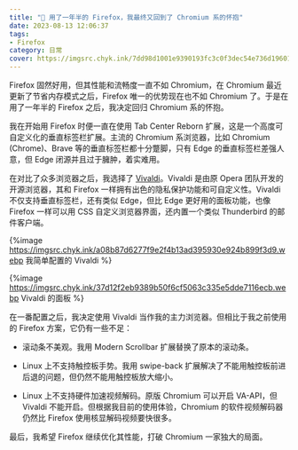 ```yaml
---
title: "🦊 用了一年半的 Firefox，我最终又回到了 Chromium 系的怀抱"
date: 2023-08-13 12:06:37
tags:
- Firefox
category: 日常
cover: https://imgsrc.chyk.ink/7dd98d1001e9390193fc3c0f3dec54e736d19601.webp
---
```


Firefox 固然好用，但其性能和流畅度一直不如 Chromium，在 Chromium 最近更新了节省内存模式之后，Firefox 唯一的优势现在也不如 Chromium 了。于是在用了一年半的 Firefox 之后，我决定回归 Chromium 系的怀抱。

<!--more-->

我在开始用 Firefox 时便一直在使用 Tab Center Reborn 扩展，这是一个高度可自定义化的垂直标签栏扩展。主流的 Chromium 系浏览器，比如 Chromium (Chrome)、Brave 等的垂直标签栏都十分蹩脚，只有 Edge 的垂直标签栏差强人意，但 Edge 闭源并且过于臃肿，着实难用。

在对比了众多浏览器之后，我选择了 [Vivaldi](https://vivaldi.com)。Vivaldi 是由原 Opera 团队开发的开源浏览器，其和 Firefox 一样拥有出色的隐私保护功能和可自定义性。Vivaldi 不仅支持垂直标签栏，还有类似 Edge，但比 Edge 更好用的面板功能，也像 Firefox 一样可以用 CSS 自定义浏览器界面，还内置一个类似 Thunderbird 的邮件客户端。

{%image https://imgsrc.chyk.ink/a08b87d6277f9e2f4b13ad395930e924b899f3d9.webp 我简单配置的 Vivaldi %}

{%image https://imgsrc.chyk.ink/37d12f2eb9389b50f6cf5063c335e5dde7116ecb.webp Vivaldi 的面板 %}

在一番配置之后，我决定使用 Vivaldi 当作我的主力浏览器。但相比于我之前使用的 Firefox 方案，它仍有一些不足：

- 滚动条不美观。我用 Modern Scrollbar 扩展替换了原本的滚动条。

- Linux 上不支持触控板手势。我用 swipe-back 扩展解决了不能用触控板前进后退的问题，但仍然不能用触控板放大缩小。
- Linux 上不支持硬件加速视频解码。原版 Chromium 可以开启 VA-API，但 Vivaldi 不能开启。但根据我目前的使用体验，Chromium 的软件视频解码器仍然比 Firefox 使用核显解码视频要快很多。

最后，我希望 Firefox 继续优化其性能，打破 Chromium 一家独大的局面。
